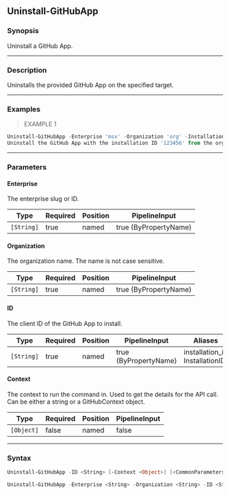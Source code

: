 Uninstall-GitHubApp
-------------------

### Synopsis
Uninstall a GitHub App.

---

### Description

Uninstalls the provided GitHub App on the specified target.

---

### Examples
> EXAMPLE 1

```PowerShell
Uninstall-GitHubApp -Enterprise 'msx' -Organization 'org' -InstallationID '123456'
Uninstall the GitHub App with the installation ID '123456' from the organization 'org' in the enterprise 'msx'.
```

---

### Parameters
#### **Enterprise**
The enterprise slug or ID.

|Type      |Required|Position|PipelineInput        |
|----------|--------|--------|---------------------|
|`[String]`|true    |named   |true (ByPropertyName)|

#### **Organization**
The organization name. The name is not case sensitive.

|Type      |Required|Position|PipelineInput        |
|----------|--------|--------|---------------------|
|`[String]`|true    |named   |true (ByPropertyName)|

#### **ID**
The client ID of the GitHub App to install.

|Type      |Required|Position|PipelineInput        |Aliases                           |
|----------|--------|--------|---------------------|----------------------------------|
|`[String]`|true    |named   |true (ByPropertyName)|installation_id<br/>InstallationID|

#### **Context**
The context to run the command in. Used to get the details for the API call.
Can be either a string or a GitHubContext object.

|Type      |Required|Position|PipelineInput|
|----------|--------|--------|-------------|
|`[Object]`|false   |named   |false        |

---

### Syntax
```PowerShell
Uninstall-GitHubApp -ID <String> [-Context <Object>] [<CommonParameters>]
```
```PowerShell
Uninstall-GitHubApp -Enterprise <String> -Organization <String> -ID <String> [-Context <Object>] [<CommonParameters>]
```
